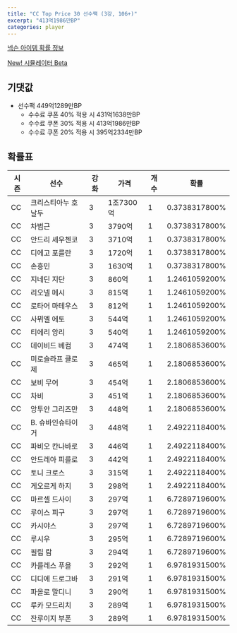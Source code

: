 ```yaml
---
title: "CC Top Price 30 선수팩 (3강, 106+)"
excerpt: "413억1986만BP"
categories: player
---
```

[넥슨 아이템 확률 정보](http://iteminfo.nexon.com/probability/fco?sn=7550)

[New! 시뮬레이터 Beta](/simulator/7550)
## 기댓값
- 선수팩 449억1289만BP
  - 수수료 쿠폰 40% 적용 시 431억1638만BP
  - 수수료 쿠폰 30% 적용 시 413억1986만BP
  - 수수료 쿠폰 20% 적용 시 395억2334만BP


## 확률표

|시즌|선수|강화|가격|개수|확률|
|---|---|---|---|---|---|
|CC|크리스티아누 호날두|3|1조7300억|1|0.3738317800%|
|CC|차범근|3|3790억|1|0.3738317800%|
|CC|안드리 셰우첸코|3|3710억|1|0.3738317800%|
|CC|디에고 포를란|3|1720억|1|0.3738317800%|
|CC|손흥민|3|1630억|1|0.3738317800%|
|CC|지네딘 지단|3|860억|1|1.2461059200%|
|CC|리오넬 메시|3|815억|1|1.2461059200%|
|CC|로타어 마테우스|3|812억|1|1.2461059200%|
|CC|사뮈엘 에토|3|544억|1|1.2461059200%|
|CC|티에리 앙리|3|540억|1|1.2461059200%|
|CC|데이비드 베컴|3|474억|1|2.1806853600%|
|CC|미로슬라프 클로제|3|465억|1|2.1806853600%|
|CC|보비 무어|3|454억|1|2.1806853600%|
|CC|차비|3|451억|1|2.1806853600%|
|CC|앙투안 그리즈만|3|448억|1|2.1806853600%|
|CC|B. 슈바인슈타이거|3|448억|1|2.4922118400%|
|CC|파비오 칸나바로|3|446억|1|2.4922118400%|
|CC|안드레아 피를로|3|442억|1|2.4922118400%|
|CC|토니 크로스|3|315억|1|2.4922118400%|
|CC|게오르게 하지|3|298억|1|2.4922118400%|
|CC|마르셀 드사이|3|297억|1|6.7289719600%|
|CC|루이스 피구|3|297억|1|6.7289719600%|
|CC|카시야스|3|297억|1|6.7289719600%|
|CC|루시우|3|295억|1|6.7289719600%|
|CC|필립 람|3|294억|1|6.7289719600%|
|CC|카를레스 푸욜|3|292억|1|6.9781931500%|
|CC|디디에 드로그바|3|291억|1|6.9781931500%|
|CC|파올로 말디니|3|290억|1|6.9781931500%|
|CC|루카 모드리치|3|289억|1|6.9781931500%|
|CC|잔루이지 부폰|3|289억|1|6.9781931500%|
